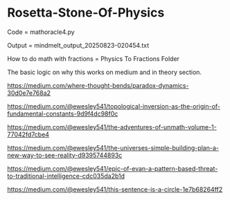 # Rosetta-Stone-Of-Physics
Code = mathoracle4.py


Output = mindmelt_output_20250823-020454.txt


How to do math with fractions = Physics To Fractions Folder


The basic logic on why this works on medium and in theory section.

https://medium.com/where-thought-bends/paradox-dynamics-30d0e7e768a2

https://medium.com/@ewesley541/topological-inversion-as-the-origin-of-fundamental-constants-9d9f4dc98f0c

https://medium.com/@ewesley541/the-adventures-of-unmath-volume-1-77042fd7cbe4

https://medium.com/@ewesley541/the-universes-simple-building-plan-a-new-way-to-see-reality-d9395744893c

https://medium.com/@ewesley541/epic-of-evan-a-pattern-based-threat-to-traditional-intelligence-cdc035da2b1d

https://medium.com/@ewesley541/this-sentence-is-a-circle-1e7b68264ff2
